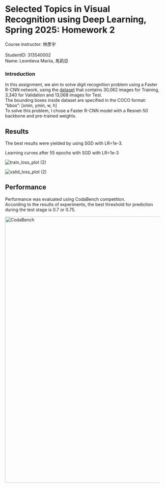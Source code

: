 # Selected Topics in Visual Recognition using Deep Learning, Spring 2025: Homework 2
Course instructor: 林彥宇<br>
<br>
StudentID: 313540002<br>
Name: Leontieva Mariia, 馬莉亞<br>

### Introduction

In this assignment, we aim to solve digit recognition problem using a Faster R-CNN network, using the [dataset](https://drive.google.com/file/d/1fx4Z6xl5b6r4UFkBrn5l0oPEIagZxQ5u/view?usp=drive_link) that contains 30,062 images for Training, 3,340 for Validation and 13,068 images for Test.<br>
The bounding boxes inside dataset are specified in the COCO format:<br> “bbox”: [xmin, ymin, w, h]<br>
To solve this problem, I chose a Faster R-CNN model with a Resnet-50 backbone and pre-trained weights.<br>


## Results
The best results were yielded by using SGD with LR=1e-3.<br>

Learning curves after 55 epochs with SGD with LR=1e-3<br>

![train_loss_plot (2)](https://github.com/user-attachments/assets/73d05c72-ad9b-4791-99b1-54871b802bb6)

![valid_loss_plot (2)](https://github.com/user-attachments/assets/c28cdf1a-bc5b-468d-b989-c2ddcc5ccc53)


## Performance
Performance was evaluated using CodaBench competition.<br>
According to the results of experiments, the best threshold for prediction during the test stage is 0.7 or 0.75.

<img width="866" alt="CodaBench" src="https://github.com/user-attachments/assets/27c03289-f74b-45e0-bb3a-f8f9f16a9ca5" />



